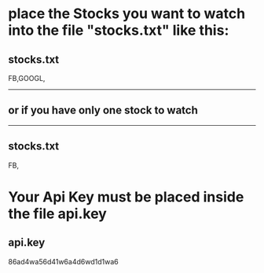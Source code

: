 # place the Stocks you want to watch into the file "stocks.txt" like this:

## stocks.txt
FB,GOOGL,


***
## or if you have only one stock to watch
***

## stocks.txt
FB,


# Your Api Key must be placed inside the file api.key

## api.key
86ad4wa56d41w6a4d6wd1d1wa6
